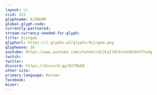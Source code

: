 ```yaml
---
layout: cc
ccid: 323
glyphname: AJINGOM
global-glyph-code: 
currently-partnered: 
stream-currency-needed-for-glyph: 
title: Ajingom
glyphurl: https://i.glyphs.wf/glyphs/Ajingom.png
glyphwave: 16
youtube: https://www.youtube.com/channel/UCJEaI7QtXrndiWtEXVTXsdg
twitch: 
twitter: 
discord: https://discord.gg/EX79bEN
other-site: 
primary-language: Korean
facebook: 
mixer: 
---
```


